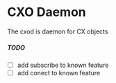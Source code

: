 CXO Daemon
==========

The cxod is daemon for CX objects

##### TODO

- [ ] add subscribe to known feature
- [ ] add conect to known feature
